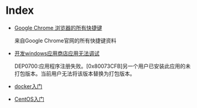 # Index

* [Google Chrome 浏览器的所有快捷键](notes/google_chrome_shortcutkeys.md)

    来自Google Chrome官网的所有快捷键资料

* [开发windows应用商店应用无法调试](notes/windows-store-app-development.md)

    DEP0700:应用程序注册失败。[0x80073CFB]另一个用户已安装此应用的未打包版本。当前用户无法将该版本替换为打包版本。

* [docker入门](notes/docker000.md)

* [CentOS入门](notes/linux000.md)

